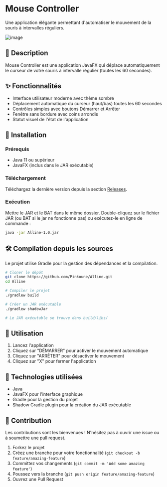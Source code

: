 # Mouse Controller

Une application élégante permettant d'automatiser le mouvement de la souris à intervalles réguliers.


![image](https://github.com/user-attachments/assets/87382d53-67eb-4e88-b8c6-cbcbb3120607)



## 📝 Description

Mouse Controller est une application JavaFX qui déplace automatiquement le curseur de votre souris à intervalle régulier (toutes les 60 secondes).

## ✨ Fonctionnalités

- Interface utilisateur moderne avec thème sombre
- Déplacement automatique du curseur (haut/bas) toutes les 60 secondes
- Contrôles simples avec boutons Démarrer et Arrêter
- Fenêtre sans bordure avec coins arrondis
- Statut visuel de l'état de l'application

## 🚀 Installation

### Prérequis

- Java 11 ou supérieur
- JavaFX (inclus dans le JAR exécutable)

### Téléchargement

Téléchargez la dernière version depuis la section [Releases](https://github.com/yourusername/mouse-controller/releases).

### Exécution

Mettre le JAR et le BAT dans le même dossier.
Double-cliquez sur le fichier JAR (ou BAT si le jar ne fonctionne pas) ou exécutez-le en ligne de commande :

```bash
java -jar Alline-1.0.jar
```

## 🛠️ Compilation depuis les sources

Le projet utilise Gradle pour la gestion des dépendances et la compilation.

```bash
# Cloner le dépôt
git clone https://github.com/Pinkoune/Alline.git
cd Alline

# Compiler le projet
./gradlew build

# Créer un JAR exécutable
./gradlew shadowJar

# Le JAR exécutable se trouve dans build/libs/
```

## 📱 Utilisation

1. Lancez l'application
2. Cliquez sur "DÉMARRER" pour activer le mouvement automatique
3. Cliquez sur "ARRÊTER" pour désactiver le mouvement
4. Cliquez sur "X" pour fermer l'application

## 🔧 Technologies utilisées

- Java
- JavaFX pour l'interface graphique
- Gradle pour la gestion du projet
- Shadow Gradle plugin pour la création du JAR exécutable

## 🤝 Contribution

Les contributions sont les bienvenues ! N'hésitez pas à ouvrir une issue ou à soumettre une pull request.

1. Forkez le projet
2. Créez une branche pour votre fonctionnalité (```git checkout -b feature/amazing-feature```)
3. Committez vos changements (```git commit -m 'Add some amazing feature'```)
4. Poussez vers la branche (```git push origin feature/amazing-feature```)
5. Ouvrez une Pull Request
